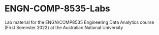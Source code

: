 # ENGN-COMP-8535-Labs
Lab material for the ENGN/COMP8535 Engineering Data Analytics course (First Semester 2022) at the Australian National University
